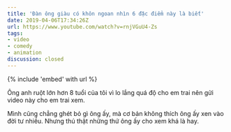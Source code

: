 ```yaml
---
title: 'Đàn ông giàu có khôn ngoan nhìn 6 đặc điểm này là biết'
date: 2019-04-06T17:34:26Z
url: https://www.youtube.com/watch?v=rnjVGuU4-Zs
tags:
- video
- comedy
- animation
discussion: closed
---
```

{% include 'embed' with url %}

Ông anh ruột lớn hơn 8 tuổi của tôi vì lo lắng quá độ cho em trai nên gửi video này cho em trai xem.

Mình cũng chẳng ghét bỏ gì ông ấy, mà cơ bản không thích ông ấy xen vào đời tư nhiều. Nhưng thú thật những thứ ông ấy cho xem khá là hay.
